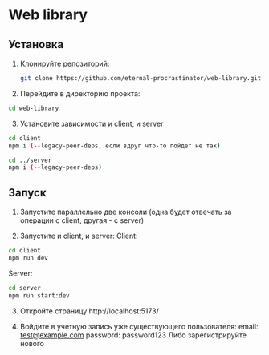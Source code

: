 # Web library

## Установка

1. Клонируйте репозиторий:

   ```bash
   git clone https://github.com/eternal-procrastinator/web-library.git
   ```

2. Перейдите в директорию проекта:

  ```bash
  cd web-library
  ```

3. Установите зависимости и client, и server
  
  ```bash
  cd client
  npm i (--legacy-peer-deps, если вдруг что-то пойдет не так)

  cd ../server
  npm i (--legacy-peer-deps)
  ```

## Запуск

1. Запустите параллельно две консоли (одна будет отвечать за операции с client, другая - с server)

2. Запустите и client, и server:
  Client:
  ```bash
  cd client
  npm run dev
  ```

  Server:
  ```bash
  cd server
  npm run start:dev
  ```

3. Откройте страницу http://localhost:5173/

4. Войдите в учетную запись уже существующего пользователя:
     email: test@example.com
     password: password123
  Либо зарегистрируйте нового
